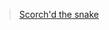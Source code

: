 > [Scorch'd the snake](https://a1cd.github.io/Macbeth-Resources/The%20Tragedy%20of%20Macbeth#macbeth-73)

[schorched the snake]: https://a1cd.github.io/Macbeth-Resources/The%20Tragedy%20of%20Macbeth#macbeth-73
